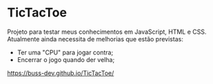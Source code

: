 # TicTacToe

Projeto para testar meus conhecimentos em JavaScript, HTML e CSS.
Atualmente ainda necessita de melhorias que estão previstas:
- Ter uma "CPU" para jogar contra;
- Encerrar o jogo quando der velha;

https://buss-dev.github.io/TicTacToe/
